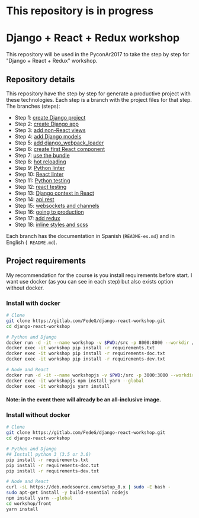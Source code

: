 # This repository is in progress

# Django + React + Redux workshop
This repository will be used in the PyconAr2017 to take the step by step for "Django + React + Redux" workshop.

## Repository details
This repository have the step by step for generate a productive project with these technologies.
Each step is a branch with the project files for that step.
The branches (steps):
- Step 1:  [create Django project](/en/step1_create_project)
- Step 2:  [create Django app](/en/step2_create_django_app)
- Step 3:  [add non-React views](/en/step3_add_non_react_views)
- Step 4:  [add Django models](/en/step4_add_django_models)
- Step 5:  [add django_webpack_loader](/en/step5_add_django_webpack_loader)
- Step 6:  [create first React component](/en/step6_create_first_react_component)
- Step 7:  [use the bundle](/en/step7_use_the_bundle)
- Step 8:  [hot reloading](/en/step8_hot_reloading)
- Step 9:  [Python linter](/en/step9_python_linter)
- Step 10: [React linter](/en/step10_react_linter)
- Step 11: [Python testing](/en/step11_python_testing)
- Step 12: [react testing](/en/step12_react_testing)
- Step 13: [Django context in React](/en/step13_django_context_in_react)
- Step 14: [api rest](/en/step14_api_rest)
- Step 15: [websockets and channels](/en/step15_websockets_and_channels)
- Step 16: [going to production](/en/step16_going_to_production)
- Step 17: [add redux](/en/step17_add_redux)
- Step 18: [inline styles and scss](/en/step18_inline_styles)

Each branch has the documentation in Spanish (`README-es.md`) and in English (` README.md`).

## Project requirements
My recommendation for the course is you install requirements before start.
I want use docker (as you can see in each step) but also exists option without docker.

### Install with docker
```bash
# Clone
git clone https://gitlab.com/FedeG/django-react-workshop.git
cd django-react-workshop

# Python and Django
docker run -d -it --name workshop -v $PWD:/src -p 8000:8000 --workdir /src python:3.6 bash
docker exec -it workshop pip install -r requirements.txt
docker exec -it workshop pip install -r requirements-doc.txt
docker exec -it workshop pip install -r requirements-dev.txt

# Node and React
docker run -d -it --name workshopjs -v $PWD:/src -p 3000:3000 --workdir /src/workshop/front node:8 bash
docker exec -it workshopjs npm install yarn --global
docker exec -it workshopjs yarn install
```
#### Note: in the event there will already be an all-inclusive image.

### Install without docker
```bash
# Clone
git clone https://gitlab.com/FedeG/django-react-workshop.git
cd django-react-workshop

# Python and Django
## Install python 3 (3.5 or 3.6)
pip install -r requirements.txt
pip install -r requirements-doc.txt
pip install -r requirements-dev.txt

# Node and React
curl -sL https://deb.nodesource.com/setup_8.x | sudo -E bash -
sudo apt-get install -y build-essential nodejs
npm install yarn --global
cd workshop/front
yarn install
```
